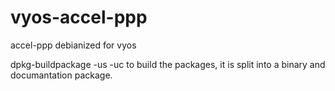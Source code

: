 # vyos-accel-ppp
accel-ppp debianized for vyos

dpkg-buildpackage -us -uc to build the packages, it is split into a binary and documantation package.
